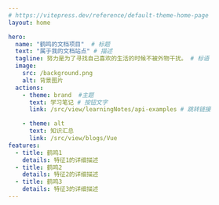 ```yaml
---
# https://vitepress.dev/reference/default-theme-home-page
layout: home

hero:
  name: "鹤鸣的文档项目"  # 标题
  text: "属于我的文档站点" # 描述
  tagline: 努力是为了寻找自己喜欢的生活的时候不被外物干扰。 # 标语
  image:
    src: /background.png
    alt: 背景图片
  actions:
    - theme: brand  #主题
      text: 学习笔记 # 按钮文字
      link: /src/view/learningNotes/api-examples # 跳转链接

    - theme: alt
      text: 知识汇总
      link: /src/view/blogs/Vue
features:
  - title: 鹤鸣1
    details: 特征1的详细描述
  - title: 鹤鸣2
    details: 特征2的详细描述
  - title: 鹤鸣3
    details: 特征3的详细描述
---
```


